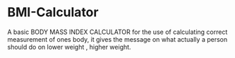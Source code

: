 # BMI-Calculator
A basic BODY MASS INDEX CALCULATOR for the use of calculating correct measurement of ones body,
it gives the message on what actually a person should do on lower weight , higher weight.
